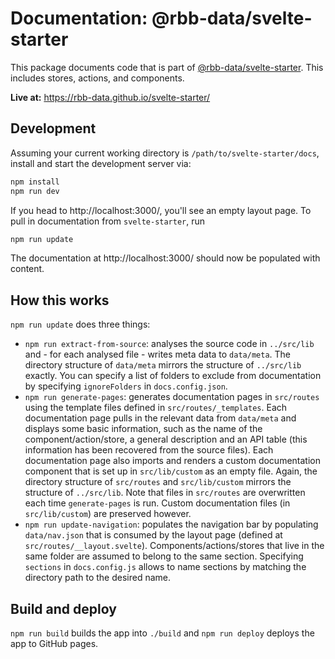 # Documentation: @rbb-data/svelte-starter

This package documents code that is part of [@rbb-data/svelte-starter](https://github.com/rbb-data/svelte-starter). This includes stores, actions, and components.

**Live at:** https://rbb-data.github.io/svelte-starter/

## Development

Assuming your current working directory is `/path/to/svelte-starter/docs`, install and start the development server via:

```bash
npm install
npm run dev
```

If you head to http://localhost:3000/, you'll see an empty layout page. To pull in documentation from `svelte-starter`, run

```bash
npm run update
```

The documentation at http://localhost:3000/ should now be populated with content.

## How this works

`npm run update` does three things:

- `npm run extract-from-source`: analyses the source code in `../src/lib` and - for each analysed file - writes meta data to `data/meta`. The directory structure of `data/meta` mirrors the structure of `../src/lib` exactly. You can specify a list of folders to exclude from documentation by specifying `ignoreFolders` in `docs.config.json`.
- `npm run generate-pages`: generates documentation pages in `src/routes` using the template files defined in `src/routes/_templates`. Each documentation page pulls in the relevant data from `data/meta` and displays some basic information, such as the name of the component/action/store, a general description and an API table (this information has been recovered from the source files). Each documentation page also imports and renders a custom documentation component that is set up in `src/lib/custom` as an empty file. Again, the directory structure of `src/routes` and `src/lib/custom` mirrors the structure of `../src/lib`. Note that files in `src/routes` are overwritten each time `generate-pages` is run. Custom documentation files (in `src/lib/custom`) are preserved however.
- `npm run update-navigation`: populates the navigation bar by populating `data/nav.json` that is consumed by the layout page (defined at `src/routes/__layout.svelte`). Components/actions/stores that live in the same folder are assumed to belong to the same section. Specifying `sections` in `docs.config.js` allows to name sections by matching the directory path to the desired name.

## Build and deploy

`npm run build` builds the app into `./build` and `npm run deploy` deploys the app to GitHub pages.
